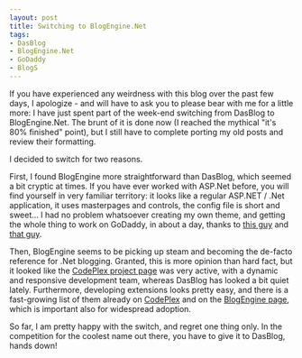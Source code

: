 ```yaml
---
layout: post
title: Switching to BlogEngine.Net
tags:
- DasBlog
- BlogEngine.Net
- GoDaddy
- BlogS
---
```


If you have experienced any weirdness with this blog over the past few days, I apologize - and will have to ask you to please bear with me for a little more: I have just spent part of the week-end switching from DasBlog to
BlogEngine.Net. The brunt of it is done now (I reached the mythical "it's 80% finished" point), but I still have to complete porting my old posts and review their formatting.

<!--more-->

I decided to switch for two reasons. 

First, I found BlogEngine more straightforward than DasBlog, which seemed a bit cryptic at times. If you have ever worked with ASP.Net before, you will find yourself in very familiar territory: it looks like a regular ASP.NET / .Net application, it uses masterpages and controls, the config file is short and sweet... I had no problem whatsoever
creating my own theme, and getting the whole thing to work on GoDaddy, in about
a day, thanks to [this guy](http://spoiledtechie.com/post/GoDaddy-setup-with-BlogEngineNET-(Step-by-Step).aspx) and [that guy](http://blog.donnfelker.com/2007/08/17/InstallingBlogEngineNETOnGoDaddySharedHosting.aspx). 

Then, BlogEngine seems to be picking up steam and becoming
the de-facto reference for .Net blogging. Granted, this is more opinion than hard fact, but it looked like the [CodePlex project page](http://www.codeplex.com/blogengine) was very active, with a dynamic and responsive development team, whereas DasBlog has looked a bit quiet lately. Furthermore, developing extensions looks pretty easy, and there is a fast-growing list of them already on 
[CodePlex](http://www.codeplex.com/BlogEngineExtensions) and on the 
[BlogEngine page](http://www.dotnetblogengine.net/page/extensions.aspx), which is important also for widespread adoption.

So far, I am pretty happy with the switch, and regret one thing only. In the competition for the coolest name out there, you have to give it to DasBlog, hands down! 
